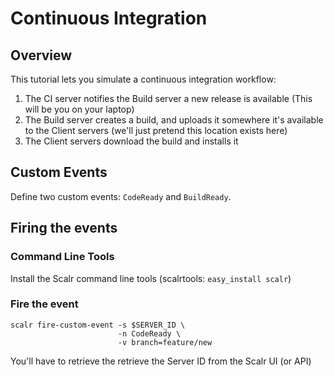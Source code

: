Continuous Integration
======================

Overview
--------

This tutorial lets you simulate a continuous integration workflow:


  1. The CI server notifies the Build server a new release is available
     (This will be you on your laptop)
  2. The Build server creates a build, and uploads it somewhere it's available
     to the Client servers (we'll just pretend this location exists here)
  3. The Client servers download the build and installs it


Custom Events
-------------

Define two custom events: `CodeReady` and `BuildReady`.


Firing the events
-----------------

### Command Line Tools ###

Install the Scalr command line tools (scalrtools: `easy_install scalr`)


### Fire the event ###

    scalr fire-custom-event -s $SERVER_ID \
                            -n CodeReady \
                            -v branch=feature/new


You'll have to retrieve the retrieve the Server ID from the Scalr UI (or API)

